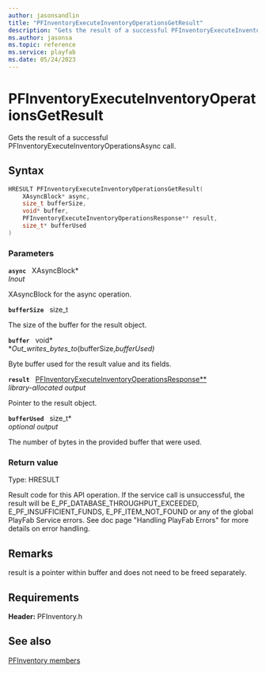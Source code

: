 ```yaml
---
author: jasonsandlin
title: "PFInventoryExecuteInventoryOperationsGetResult"
description: "Gets the result of a successful PFInventoryExecuteInventoryOperationsAsync call."
ms.author: jasonsa
ms.topic: reference
ms.service: playfab
ms.date: 05/24/2023
---
```


# PFInventoryExecuteInventoryOperationsGetResult  

Gets the result of a successful PFInventoryExecuteInventoryOperationsAsync call.  

## Syntax  
  
```cpp
HRESULT PFInventoryExecuteInventoryOperationsGetResult(  
    XAsyncBlock* async,  
    size_t bufferSize,  
    void* buffer,  
    PFInventoryExecuteInventoryOperationsResponse** result,  
    size_t* bufferUsed  
)  
```  
  
### Parameters  
  
**`async`** &nbsp; XAsyncBlock*  
*_Inout_*  
  
XAsyncBlock for the async operation.  
  
**`bufferSize`** &nbsp; size_t  
  
The size of the buffer for the result object.  
  
**`buffer`** &nbsp; void*  
*_Out_writes_bytes_to_(bufferSize,*bufferUsed)*  
  
Byte buffer used for the result value and its fields.  
  
**`result`** &nbsp; [PFInventoryExecuteInventoryOperationsResponse**](../../pfinventorytypes/structs/pfinventoryexecuteinventoryoperationsresponse.md)  
*library-allocated output*  
  
Pointer to the result object.  
  
**`bufferUsed`** &nbsp; size_t*  
*optional output*  
  
The number of bytes in the provided buffer that were used.  
  
  
### Return value
Type: HRESULT
  
Result code for this API operation. If the service call is unsuccessful, the result will be E_PF_DATABASE_THROUGHPUT_EXCEEDED, E_PF_INSUFFICIENT_FUNDS, E_PF_ITEM_NOT_FOUND or any of the global PlayFab Service errors. See doc page "Handling PlayFab Errors" for more details on error handling.
  
## Remarks  
  
result is a pointer within buffer and does not need to be freed separately.
  
## Requirements  
  
**Header:** PFInventory.h
  
## See also  
[PFInventory members](../pfinventory_members.md)  

  
  
